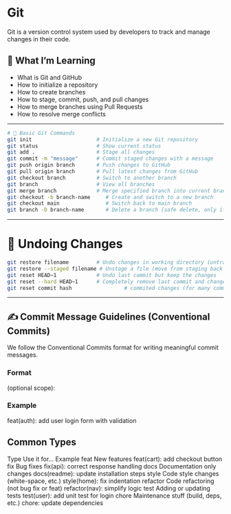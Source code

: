 # Git 

Git is a version control system used by developers to track and manage changes in their code.

## 📘 What I’m Learning

- What is Git and GitHub
- How to initialize a repository
- How to create branches
- How to stage, commit, push, and pull changes
- How to merge branches using Pull Requests
- How to resolve merge conflicts

---

```bash
# 🔰 Basic Git Commands
git init                     # Initialize a new Git repository
git status                   # Show current status
git add .                    # Stage all changes
git commit -m "message"      # Commit staged changes with a message
git push origin branch       # Push changes to GitHub
git pull origin branch       # Pull latest changes from GitHub
git checkout branch          # Switch to another branch
git branch                   # View all branches
git merge branch             # Merge specified branch into current branch
git checkout -b branch-name     # Create and switch to a new branch
git checkout main               # Switch back to main branch
git branch -D branch-name       # Delete a branch (safe delete, only if merged)
```
---

# 🔄 Undoing Changes

```bash
git restore filename         # Undo changes in working directory (untracked or modified)
git restore --staged filename # Unstage a file (move from staging back to working dir)
git reset HEAD~1             # Undo last commit but keep the changes
git reset --hard HEAD~1      # Completely remove last commit and changes (⚠️ irreversible)
git reset commit hash                 # commited changes (for many commits)
```

---

## ✍️ Commit Message Guidelines (Conventional Commits)
We follow the Conventional Commits format for writing meaningful commit messages.

###  Format

<type>(optional scope): <description>

### Example 

feat(auth): add user login form with validation

## Common Types

Type	      Use it for…              	                 Example
feat	      New features	                             feat(cart): add checkout button
fix	          Bug fixes	                                 fix(api): correct response handling
docs	      Documentation only changes	             docs(readme): update installation steps
style	      Code style changes (white-space, etc.)	 style(home): fix indentation
refactor      Code refactoring (not bug fix or feat)	 refactor(nav): simplify logic
test	      Adding or updating tests	                 test(user): add unit test for login
chore	      Maintenance stuff (build, deps, etc.)	     chore: update dependencies

